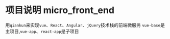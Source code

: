 <!--
 * @Author: Aiden
 * @Date: 2021-04-22 17:21:34
 * @LastEditTime: 2021-04-22 17:23:40
 * @LastEditors: Aiden
 * @Description: 
 * @Email: aiden.dai@bayconnect.com.cn
-->
# 项目说明 micro_front_end
用`qiankun`来实现`vue`、`React`、`Angular`、`jQuery`技术栈的前端微服务
`vue-base`是主项目,`vue-app`、`react-app`是子项目
